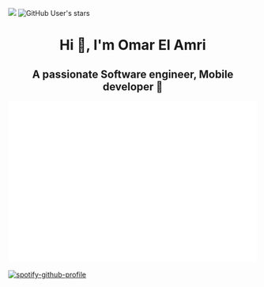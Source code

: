 ![](https://komarev.com/ghpvc/?username=omaarelamri&color=brightgreen&style=plastic)
<img alt="GitHub User's stars" src="https://img.shields.io/github/stars/OMAARELAMRI?style=social">
<h1 align="center"> Hi 👋, I'm Omar El Amri </h1>
<h2 align="center"> A passionate Software engineer, Mobile developer 📱</h2> 

![Metrics](/github-metrics.svg) 

[![spotify-github-profile](https://spotify-github-profile.vercel.app/api/view?uid=af5taeeoso7bhnpploexylznw&cover_image=true&theme=default&show_offline=false&background_color=121212&interchange=false&bar_color=53b14f&bar_color_cover=false)](https://github.com/kittinan/spotify-github-profile)




